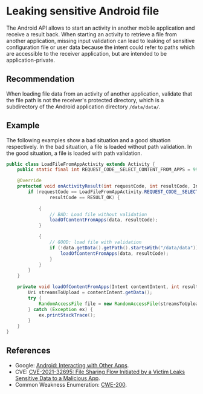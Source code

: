 # Leaking sensitive Android file
The Android API allows to start an activity in another mobile application and receive a result back. When starting an activity to retrieve a file from another application, missing input validation can lead to leaking of sensitive configuration file or user data because the intent could refer to paths which are accessible to the receiver application, but are intended to be application-private.


## Recommendation
When loading file data from an activity of another application, validate that the file path is not the receiver's protected directory, which is a subdirectory of the Android application directory `/data/data/`.


## Example
The following examples show a bad situation and a good situation respectively. In the bad situation, a file is loaded without path validation. In the good situation, a file is loaded with path validation.


```java
public class LoadFileFromAppActivity extends Activity {
    public static final int REQUEST_CODE__SELECT_CONTENT_FROM_APPS = 99;

    @Override
    protected void onActivityResult(int requestCode, int resultCode, Intent data) {
        if (requestCode == LoadFileFromAppActivity.REQUEST_CODE__SELECT_CONTENT_FROM_APPS &&
                resultCode == RESULT_OK) {
            
            {
                // BAD: Load file without validation
                loadOfContentFromApps(data, resultCode);
            }

            {
                // GOOD: load file with validation
                if (!data.getData().getPath().startsWith("/data/data")) {
                    loadOfContentFromApps(data, resultCode);
                }    
            }
        }
    }

    private void loadOfContentFromApps(Intent contentIntent, int resultCode) {
        Uri streamsToUpload = contentIntent.getData();
        try {
            RandomAccessFile file = new RandomAccessFile(streamsToUpload.getPath(), "r");
        } catch (Exception ex) {
            ex.printStackTrace();
        }
    }
}

```

## References
* Google: [Android: Interacting with Other Apps](https://developer.android.com/training/basics/intents).
* CVE: [CVE-2021-32695: File Sharing Flow Initiated by a Victim Leaks Sensitive Data to a Malicious App](https://cve.mitre.org/cgi-bin/cvename.cgi?name=CVE-2021-32695).
* Common Weakness Enumeration: [CWE-200](https://cwe.mitre.org/data/definitions/200.html).
